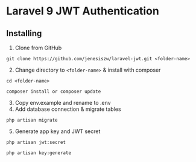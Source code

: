 # Laravel 9 JWT Authentication

## Installing

1. Clone from GitHub
```
git clone https://github.com/jenesiszw/laravel-jwt.git <folder-name>
```
2. Change directory to `<folder-name>` & install with composer
```
cd <folder-name>

composer install or composer update
```
3. Copy env.example and rename to .env
4. Add database connection & migrate tables
```
php artisan migrate
```
5. Generate app key and JWT secret
```
php artisan jwt:secret

php artisan key:generate
```

